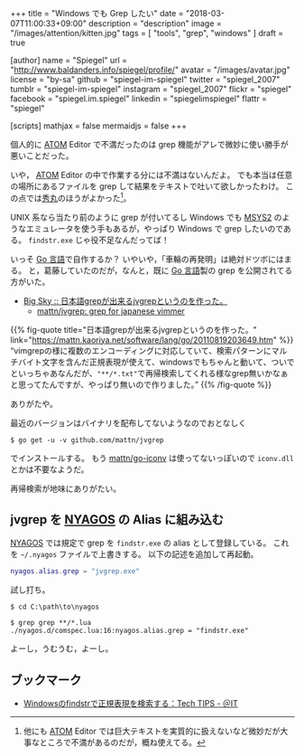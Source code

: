 +++
title = "Windows でも Grep したい"
date =  "2018-03-07T11:00:33+09:00"
description = "description"
image = "/images/attention/kitten.jpg"
tags        = [ "tools", "grep", "windows" ]
draft = true

[author]
  name      = "Spiegel"
  url       = "http://www.baldanders.info/spiegel/profile/"
  avatar    = "/images/avatar.jpg"
  license   = "by-sa"
  github    = "spiegel-im-spiegel"
  twitter   = "spiegel_2007"
  tumblr    = "spiegel-im-spiegel"
  instagram = "spiegel_2007"
  flickr    = "spiegel"
  facebook  = "spiegel.im.spiegel"
  linkedin  = "spiegelimspiegel"
  flattr    = "spiegel"

[scripts]
  mathjax = false
  mermaidjs = false
+++

個人的に [ATOM] Editor で不満だったのは grep 機能がアレで微妙に使い勝手が悪いことだった。

いや， [ATOM] Editor の中で作業する分には不満はないんだよ。
でも本当は任意の場所にあるファイルを grep して結果をテキストで吐いて欲しかったわけ。
この点では[秀丸]のほうがよかった[^hm1]。

[^hm1]: 他にも [ATOM] Editor では巨大テキストを実質的に扱えないなど微妙だが大事なところで不満があるのだが，概ね使えてる。

UNIX 系なら当たり前のように grep が付いてるし Windows でも [MSYS2] のようなエミュレータを使う手もあるが，やっぱり Windows で grep したいのである。
`findstr.exe` じゃ役不足なんだってば！

いっそ [Go 言語]で自作するか？ いやいや，「車輪の再発明」は絶対ドツボにはまる。
と，葛藤していたのだが，なんと，既に [Go 言語]製の grep を公開されてる方がいた。

- [Big Sky :: 日本語grepが出来るjvgrepというのを作った。](https://mattn.kaoriya.net/software/lang/go/20110819203649.htm)
    - [mattn/jvgrep: grep for japanese vimmer](https://github.com/mattn/jvgrep)

{{% fig-quote title="日本語grepが出来るjvgrepというのを作った。" link="https://mattn.kaoriya.net/software/lang/go/20110819203649.htm" %}}
“vimgrepの様に複数のエンコーディングに対応していて、検索パターンにマルチバイト文字を含んだ正規表現が使えて、windowsでもちゃんと動いて、ついでといっちゃあなんだが、`"**/*.txt"`で再帰検索してくれる様なgrep無いかなぁと思ってたんですが、やっぱり無いので作りました。”
{{% /fig-quote %}}

ありがたや。

最近のバージョンはバイナリを配布してないようなのでおとなしく

```text
$ go get -u -v github.com/mattn/jvgrep
```

でインストールする。
もう [mattn/go-iconv] は使ってないっぽいので `iconv.dll` とかは不要なようだ。

再帰検索が地味にありがたい。

## jvgrep を [NYAGOS] の Alias に組み込む

[NYAGOS] では規定で grep を `findstr.exe` の alias として登録している。
これを `~/.nyagos` ファイルで上書きする。
以下の記述を追加して再起動。

```Lua
nyagos.alias.grep = "jvgrep.exe"
```

試し打ち。

```text
$ cd C:\path\to\nyagos

$ grep grep **/*.lua
./nyagos.d/comspec.lua:16:nyagos.alias.grep = "findstr.exe"
```

よーし，うむうむ，よーし。

## ブックマーク

- [Windowsのfindstrで正規表現を検索する：Tech TIPS - ＠IT](http://www.atmarkit.co.jp/ait/articles/0412/18/news018.html)

[ATOM]: https://atom.io/ "Atom"
[秀丸]: http://hide.maruo.co.jp/software/hidemaru.html "秀まるおのホームページ(サイトー企画)－秀丸エディタ"
[MSYS2]: http://msys2.github.io/ "MSYS2 installer"
[Go 言語]: https://golang.org/ "The Go Programming Language"
[mattn/go-iconv]: https://github.com/mattn/go-iconv "mattn/go-iconv: iconv binding for golang"
[`jvgrep`]: https://github.com/mattn/jvgrep "mattn/jvgrep: grep for japanese vimmer"
[NYAGOS]: https://github.com/zetamatta/nyagos/ "zetamatta/nyagos: NYAGOS - The hybrid UNIXLike Commandline Shell for Windows"
